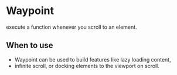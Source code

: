Waypoint
==========
execute a function whenever you scroll to an element.

When to use
----------

- Waypoint can be used to build features like lazy loading content,
- infinite scroll, or docking elements to the viewport on scroll.
